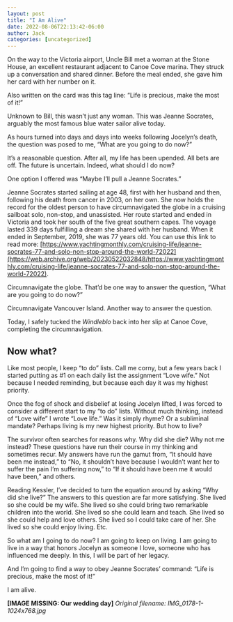 ```yaml
---
layout: post
title: "I Am Alive"
date: 2022-08-06T22:13:42-06:00
author: Jack
categories: [uncategorized]
---
```


<!-- IMAGE PLACEHOLDER
Original URL: http://windleblo.com/wp-content/uploads/2022/08/SVDZ6413-1024x629.jpg
Filename: SVDZ6413-1024x629.jpg
Date path: 2022/08/SVDZ6413-1024x629.jpg
Caption: 
Instructions: Replace this comment with actual image upload
-->

On the way to the Victoria airport, Uncle Bill met a woman at the Stone House, an excellent restaurant adjacent to Canoe Cove marina. They struck up a conversation and shared dinner. Before the meal ended, she gave him her card with her number on it.

Also written on the card was this tag line: “Life is precious, make the most of it!”

Unknown to Bill, this wasn’t just any woman. This was Jeanne Socrates, arguably the most famous blue water sailor alive today.

As hours turned into days and days into weeks following Jocelyn’s death, the question was posed to me, “What are you going to do now?”

<!-- IMAGE PLACEHOLDER
Original URL: http://windleblo.com/wp-content/uploads/2022/08/IMG_0789-1-1024x768.jpg
Filename: IMG_0789-1-1024x768.jpg
Date path: 2022/08/IMG_0789-1-1024x768.jpg
Caption: 
Instructions: Replace this comment with actual image upload
-->

It’s a reasonable question. After all, my life has been upended. All bets are off. The future is uncertain. Indeed, what should I do now?

One option I offered was “Maybe I’ll pull a Jeanne Socrates.”

Jeanne Socrates started sailing at age 48, first with her husband and then, following his death from cancer in 2003, on her own. She now holds the record for the oldest person to have circumnavigated the globe in a cruising sailboat solo, non-stop, and unassisted. Her route started and ended in Victoria and took her south of the five great southern capes. The voyage lasted 339 days fulfilling a dream she shared with her husband. When it ended in September, 2019, she was 77 years old. You can use this link to read more: [https://www.yachtingmonthly.com/cruising-life/jeanne-socrates-77-and-solo-non-stop-around-the-world-72022](https://web.archive.org/web/20230522032848/https://www.yachtingmonthly.com/cruising-life/jeanne-socrates-77-and-solo-non-stop-around-the-world-72022).

Circumnavigate the globe. That’d be one way to answer the question, “What are you going to do now?”

<!-- IMAGE PLACEHOLDER
Original URL: http://windleblo.com/wp-content/uploads/2022/08/image.png
Filename: image.png
Date path: 2022/08/image.png
Caption: Healing Voyage track
Instructions: Replace this comment with actual image upload
-->

Circumnavigate Vancouver Island. Another way to answer the question.

Today, I safely tucked the _Windleblo_ back into her slip at Canoe Cove, completing the circumnavigation.

## Now what?

Like most people, I keep “to do” lists. Call me corny, but a few years back I started putting as #1 on each daily list the assignment “Love wife.” Not because I needed reminding, but because each day it was my highest priority.

Once the fog of shock and disbelief at losing Jocelyn lifted, I was forced to consider a different start to my “to do” lists. Without much thinking, instead of “Love wife” I wrote “Love life.” Was it simply rhyme? Or a subliminal mandate? Perhaps living is my new highest priority. But how to live?

<!-- IMAGE PLACEHOLDER
Original URL: http://windleblo.com/wp-content/uploads/2022/08/IMG_0360-2-1024x1024.jpg
Filename: IMG_0360-2-1024x1024.jpg
Date path: 2022/08/IMG_0360-2-1024x1024.jpg
Caption: Welcoming committee representative
Instructions: Replace this comment with actual image upload
-->

The survivor often searches for reasons why. Why did she die? Why not me instead? These questions have run their course in my thinking and sometimes recur. My answers have run the gamut from, “It should have been me instead,” to “No, it shouldn’t have because I wouldn’t want her to suffer the pain I’m suffering now,” to “If it should have been me it would have been,” and others.

Reading Kessler, I’ve decided to turn the equation around by asking “Why did she live?” The answers to this question are far more satisfying. She lived so she could be my wife. She lived so she could bring two remarkable children into the world. She lived so she could learn and teach. She lived so she could help and love others. She lived so I could take care of her. She lived so she could enjoy living. Etc.

So what am I going to do now? I am going to keep on living. I am going to live in a way that honors Jocelyn as someone I love, someone who has influenced me deeply. In this, I will be part of her legacy.

And I’m going to find a way to obey Jeanne Socrates’ command: “Life is precious, make the most of it!”

I am alive.

<!-- IMAGE PLACEHOLDER
Original URL: http://windleblo.com/wp-content/uploads/2022/08/IMG_0042-1-917x1024.jpg
Filename: IMG_0042-1-917x1024.jpg
Date path: 2022/08/IMG_0042-1-917x1024.jpg
Caption: Dear Jocelyn
Instructions: Replace this comment with actual image upload
-->

<!-- IMAGE PLACEHOLDER
Original URL: http://windleblo.com/wp-content/uploads/2022/07/IMG_0178-1-1024x768.jpg
Filename: IMG_0178-1-1024x768.jpg
Date path: 2022/07/IMG_0178-1-1024x768.jpg
Caption: Our wedding day
Instructions: Replace this comment with actual image upload
-->

**[IMAGE MISSING: Our wedding day]**
*Original filename: IMG_0178-1-1024x768.jpg*